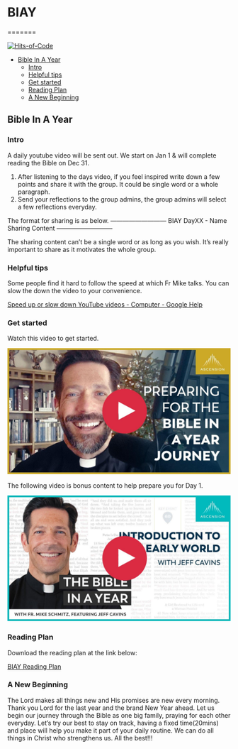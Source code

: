# BIAY
=======

[![Hits-of-Code](https://hitsofcode.com/github/linusjf/BIAY?branch=main)](https://hitsofcode.com/github/linusjf/BIAY/view?branch=main)

<!-- vim-markdown-toc GFM -->

* [Bible In A Year](#bible-in-a-year)
    - [Intro](#intro)
    - [Helpful tips](#helpful-tips)
    - [Get started](#get-started)
    - [Reading Plan](#reading-plan)
    - [A New Beginning](#a-new-beginning)

<!-- vim-markdown-toc -->
## Bible In A Year

### Intro

A daily youtube video will be sent out. We start on Jan 1 & will complete reading the Bible on Dec 31.

1. After listening to the days video, if you feel inspired write down a few points and share it with the group. It could be single word or a whole paragraph.
2. Send your reflections to the group admins, the group admins will select a few reflections everyday.

The format for sharing is as below. 
—————————
BIAY
DayXX - Name 
Sharing Content
—————————

The sharing content can’t be a single word or as long as you wish. It’s really important to share as it motivates the whole group.

### Helpful tips ###

Some people find it hard to follow the speed at which Fr Mike talks. You can slow the down the video to your convenience. 

[Speed up or slow down YouTube videos - Computer - Google Help](https://g.co/kgs/2242tTx)

### Get started ###

Watch this video to get started.

[![Preparing for Bible In a Year Journey w/ Fr. Mike Schmitz](https://raw.githubusercontent.com/linusjf/BIAY/main/preparing.jpg)](https://youtu.be/qvROgfajuMY "Preparing for Bible in a Year Journey w/ Fr. Mike Schmitz")

The following video is bonus content to help prepare you for Day 1.

[![Introduction to the Early World (with Jeff Cavins)](https://raw.githubusercontent.com/linusjf/BIAY/main/introtoearlyworld.jpg)](https://youtu.be/P_bo2GubC9g "Introduction to the Early World")

### Reading Plan ###

Download the reading plan at the link below:

[BIAY Reading Plan](https://raw.githubusercontent.com/linusjf/BIAY/main/BIAYReadingPlan.pdf)

### A New Beginning ###

The Lord makes all things new and His promises are new every morning. Thank you Lord for the last year and the brand New Year ahead. 
Let us begin our journey through the Bible as one big family, praying for each other everyday. Let’s try our best to stay on track, having a fixed time(20mins) and place will help you make it part of your daily routine. We can do all things in Christ who strengthens us. All the best!!!
